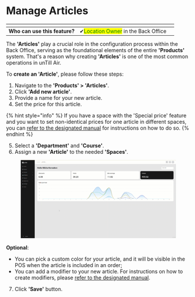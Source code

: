 # Manage Articles

<table data-card-size="large" data-view="cards"><thead><tr><th></th><th></th><th></th></tr></thead><tbody><tr><td><strong>Who can use this feature?</strong></td><td><span data-gb-custom-inline data-tag="emoji" data-code="2714">✔</span><mark style="color:green;">Location Owner</mark> in the Back Office</td><td></td></tr></tbody></table>

The **'Articles'** play a crucial role in the configuration process within the Back Office, serving as the foundational elements of the entire **'Products'** system. That's a reason why creating **'Articles'** is one of the most common operations in unTill Air.

To **create an 'Article'**, please follow these steps:

1. Navigate to the **'Products' > 'Articles'**.
2. Click **'Add new article'**.
3. Provide a name for your new article.
4. Set the price for this article.

{% hint style="info" %}
If you have a space with the 'Special price' feature and you want to set non-identical prices for one article in different spaces, you can [refer to the designated manual](../../spaces/special-price-in-a-specific-space-bo.md) for instructions on how to do so.
{% endhint %}

5. Select a **'Department'** and **'Course'**.
6. Assign a new **'Article'** to the needed **'Spaces'**.

<figure><img src="../../../.gitbook/assets/articles-gif.gif" alt=""><figcaption></figcaption></figure>

**Optional**:

* You can pick a custom color for your article, and it will be visible in the POS when the article is included in an order;
* You can add a modifier to your new article. For instructions on how to create modifiers, please [refer to the designated manual](../../../products/modifiers/create-modifiers-and-assign-them-to-the-article.md).

7. Click **'Save'** button.
